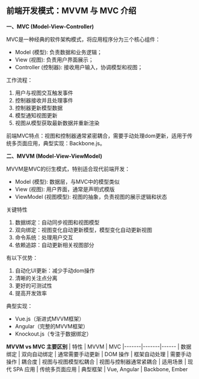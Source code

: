 ## 前端开发模式：MVVM 与 MVC 介绍

**一、MVC (Model-View-Controller)**

MVC是一种经典的软件架构模式，将应用程序分为三个核心组件：
- Model (模型): 负责数据和业务逻辑；
- View (视图): 负责用户界面展示；
- Controller (控制器): 接收用户输入，协调模型和视图；

工作流程：
1. 用户与视图交互触发事件
2. 控制器接收并且处理事件
3. 控制器更新模型数据
4. 模型通知视图更新
5. 视图从模型获取最新数据并重新渲染

前端MVC特点：视图和控制器通常紧密耦合，需要手动处理dom更新，适用于传统多页面应用，典型实现：Backbone.js。

**二、MVVM (Model-View-ViewModel)**

MVVM是MVC的衍生模式，特别适合现代前端开发：
- Model (模型): 数据层，与MVC中的模型类似
- View (视图): 用户界面，通常是声明式模版
- ViewModel (视图模型):  视图的抽象，负责视图的展示逻辑和状态

关键特性
1. 数据绑定：自动同步视图和视图模型
2. 双向绑定：视图变化自动更新模型，模型变化自动更新视图
3. 命令系统：处理用户交互
4. 依赖追踪：自动更新相关视图部分

有以下优势：
1. 自动化UI更新：减少手动dom操作
2. 清晰的关注点分离
3. 更好的可测试性
4. 提高开发效率

典型实现：
- Vue.js（渐进式MVVM框架）
- Angular（完整的MVVM框架）
- Knockout.js（专注于数据绑定）

**MVVM vs MVC 主要区别**
| 特性	| MVVM	| MVC
|-------|-------|------
| 数据绑定	| 双向自动绑定	| 通常需要手动更新
| DOM 操作	| 框架自动处理	| 需要手动操作
| 耦合度	| 视图与视图模型松耦合	| 视图与控制器通常紧耦合
| 适用场景	| 现代 SPA 应用	| 传统多页面应用
| 典型框架	| Vue, Angular	| Backbone, Ember


